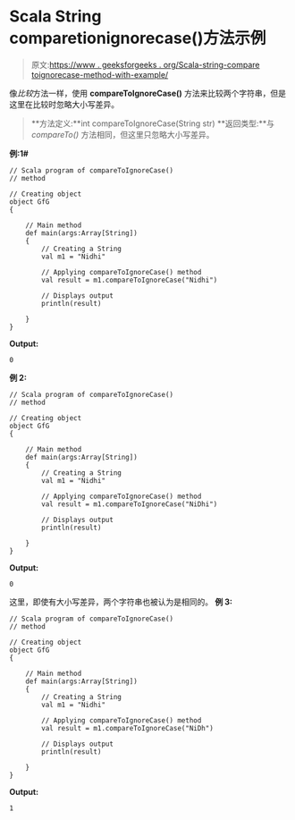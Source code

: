 # Scala String comparetionignorecase()方法示例

> 原文:[https://www . geeksforgeeks . org/Scala-string-compare toignorecase-method-with-example/](https://www.geeksforgeeks.org/scala-string-comparetoignorecase-method-with-example/)

像*比较*方法一样，使用 **compareToIgnoreCase()** 方法来比较两个字符串，但是这里在比较时忽略大小写差异。

> **方法定义:**int compareToIgnoreCase(String str)
> **返回类型:**与 *compareTo()* 方法相同，但这里只忽略大小写差异。

**例:1#**

```
// Scala program of compareToIgnoreCase()
// method

// Creating object
object GfG
{ 

    // Main method
    def main(args:Array[String])
    {
        // Creating a String
        val m1 = "Nidhi"

        // Applying compareToIgnoreCase() method
        val result = m1.compareToIgnoreCase("Nidhi")

        // Displays output
        println(result)

    }
} 
```

**Output:**

```
0

```

**例 2:**

```
// Scala program of compareToIgnoreCase()
// method

// Creating object
object GfG
{ 

    // Main method
    def main(args:Array[String])
    {
        // Creating a String
        val m1 = "Nidhi"

        // Applying compareToIgnoreCase() method
        val result = m1.compareToIgnoreCase("NiDhi")

        // Displays output
        println(result)

    }
} 
```

**Output:**

```
0

```

这里，即使有大小写差异，两个字符串也被认为是相同的。
**例 3:**

```
// Scala program of compareToIgnoreCase()
// method

// Creating object
object GfG
{ 

    // Main method
    def main(args:Array[String])
    {
        // Creating a String
        val m1 = "Nidhi"

        // Applying compareToIgnoreCase() method
        val result = m1.compareToIgnoreCase("NiDh")

        // Displays output
        println(result)

    }
} 
```

**Output:**

```
1

```